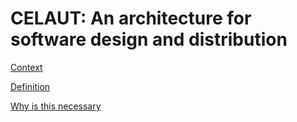 # CELAUT: An architecture for software design and distribution

[Context](context.md)

[Definition](definition.md)

[Why is this necessary](why_is_necessary.md)
